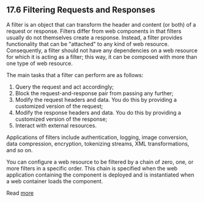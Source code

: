 ## 17.6 Filtering Requests and Responses

  A filter is an object that can transform the header and content (or both) of a request or response.
Filters differ from web components in that filters usually do not themselves create a response.
Instead, a filter provides functionality that can be "attached" to any kind of web resource.
Consequently, a filter should not have any dependencies on a web resource for which it is acting as a filter;
this way, it can be composed with more than one type of web resource.

The main tasks that a filter can perform are as follows:
1. Query the request and act accordingly;
2. Block the request-and-response pair from passing any further;
3. Modify the request headers and data. You do this by providing a customized version of the request;
4. Modify the response headers and data. You do this by providing a customized version of the response;
5. Interact with external resources.

Applications of filters include authentication, logging, image conversion, data compression, encryption,
tokenizing streams, XML transformations, and so on.

You can configure a web resource to be filtered by a chain of zero, one, or more filters in a specific order.
This chain is specified when the web application containing the component is deployed and is instantiated
when a web container loads the component.

Read [more](https://docs.oracle.com/javaee/7/tutorial/servlets006.htm)